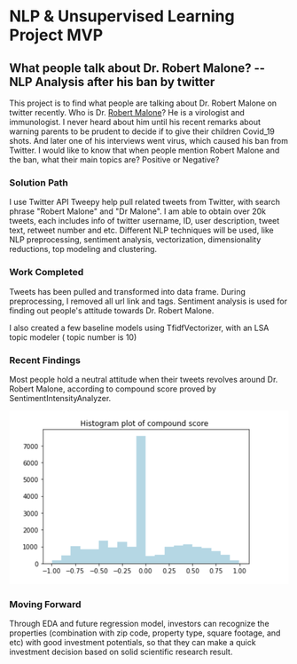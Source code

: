 # NLP & Unsupervised Learning Project MVP

## What people talk about Dr. Robert Malone? -- NLP Analysis after his ban by twitter

This project is to find what people are talking about Dr. Robert Malone on twitter recently.
Who is Dr. [Robert Malone](https://en.wikipedia.org/wiki/Robert_W._Malone)? He is a virologist and immunologist. I never heard about him until his recent remarks about warning parents to be prudent to decide if to give their children Covid_19 shots. And later one of his interviews went virus, which caused his ban from Twitter. I would like to know that when people mention Robert Malone and the ban, what  their main topics are? Positive or Negative?


### Solution Path
I use Twitter API Tweepy help pull related tweets from Twitter, with search phrase "Robert Malone" and "Dr Malone". I am able to obtain over 20k tweets, each includes info of twitter username, ID, user description, tweet text, retweet number and etc. Different NLP techniques will be used, like NLP preprocessing, sentiment analysis, vectorization, dimensionality reductions, top modeling and clustering.


### Work Completed

Tweets has been pulled and transformed into data frame. During preprocessing, I removed all url link and tags. Sentiment analysis is used for finding out people's attitude towards Dr. Robert Malone.

I also created a few baseline models using TfidfVectorizer, with an LSA topic modeler ( topic number is 10)


### Recent Findings

Most people hold a neutral attitude when their tweets revolves around Dr. Robert Malone, according to compound score proved by SentimentIntensityAnalyzer.



<img src="https://github.com/PurpleGrace/Metis_NLP_DR_ROBERT_MALONE_Github/blob/main/Compund%20score.png" alt="Compund Score Histogram">



### Moving Forward
Through EDA and future regression model, investors can recognize the properties (combination with zip code, property type, square footage, and etc) with good investment potentials, so that they can make a quick investment decision based on solid scientific research result.
